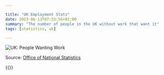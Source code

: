 ```yaml
---

title: "UK Employment Stats"
date: 2023-06-13T07:53:56+01:00
summary: "The number of people in the UK without work that want it"
tags: [statistics, uk]

---
```


![UK: People Wanting Work](https://docs.google.com/spreadsheets/d/e/2PACX-1vSYYhNmWpm2NCQ9a90R8eZx_KqC-oI3EKjLUa72kOTLeAn7SBwhsQLVUcrud-J6smfMta7PenshKwNN/pubchart?oid=1&format=image)

Source: [Office of National Statistics](https://www.ons.gov.uk)

{{<joindiscord>}}

